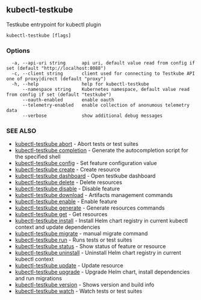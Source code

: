 ## kubectl-testkube

Testkube entrypoint for kubectl plugin

```
kubectl-testkube [flags]
```

### Options

```
  -a, --api-uri string      api uri, default value read from config if set (default "http://localhost:8088")
  -c, --client string       client used for connecting to Testkube API one of proxy|direct (default "proxy")
  -h, --help                help for kubectl-testkube
      --namespace string    Kubernetes namespace, default value read from config if set (default "testkube")
      --oauth-enabled       enable oauth
      --telemetry-enabled   enable collection of anonumous telemetry data
      --verbose             show additional debug messages
```

### SEE ALSO

* [kubectl-testkube abort](kubectl-testkube_abort.md)	 - Abort tests or test suites
* [kubectl-testkube completion](kubectl-testkube_completion.md)	 - Generate the autocompletion script for the specified shell
* [kubectl-testkube config](kubectl-testkube_config.md)	 - Set feature configuration value
* [kubectl-testkube create](kubectl-testkube_create.md)	 - Create resource
* [kubectl-testkube dashboard](kubectl-testkube_dashboard.md)	 - Open testkube dashboard
* [kubectl-testkube delete](kubectl-testkube_delete.md)	 - Delete resources
* [kubectl-testkube disable](kubectl-testkube_disable.md)	 - Disable feature
* [kubectl-testkube download](kubectl-testkube_download.md)	 - Artifacts management commands
* [kubectl-testkube enable](kubectl-testkube_enable.md)	 - Enable feature
* [kubectl-testkube generate](kubectl-testkube_generate.md)	 - Generate resources commands
* [kubectl-testkube get](kubectl-testkube_get.md)	 - Get resources
* [kubectl-testkube install](kubectl-testkube_install.md)	 - Install Helm chart registry in current kubectl context and update dependencies
* [kubectl-testkube migrate](kubectl-testkube_migrate.md)	 - manual migrate command
* [kubectl-testkube run](kubectl-testkube_run.md)	 - Runs tests or test suites
* [kubectl-testkube status](kubectl-testkube_status.md)	 - Show status of feature or resource
* [kubectl-testkube uninstall](kubectl-testkube_uninstall.md)	 - Uninstall Helm chart registry in current kubectl context
* [kubectl-testkube update](kubectl-testkube_update.md)	 - Update resource
* [kubectl-testkube upgrade](kubectl-testkube_upgrade.md)	 - Upgrade Helm chart, install dependencies and run migrations
* [kubectl-testkube version](kubectl-testkube_version.md)	 - Shows version and build info
* [kubectl-testkube watch](kubectl-testkube_watch.md)	 - Watch tests or test suites

